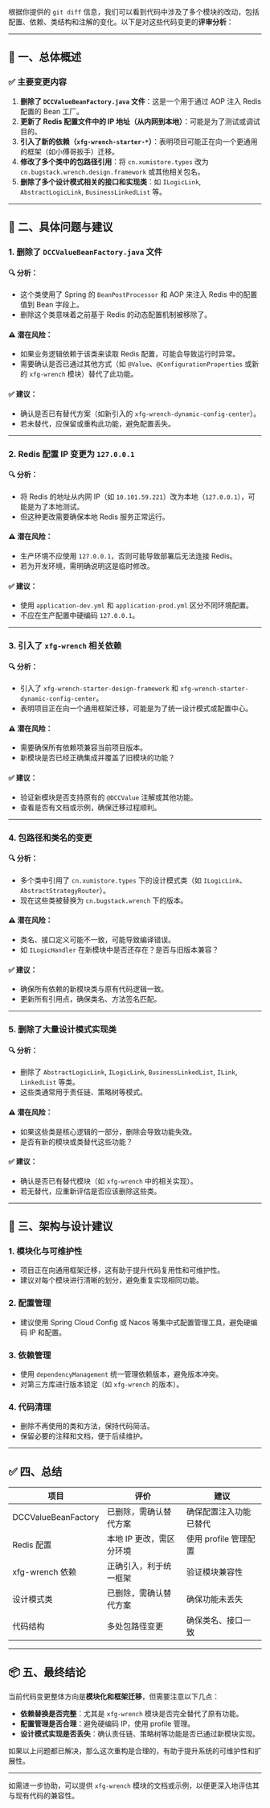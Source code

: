 根据你提供的 `git diff` 信息，我们可以看到代码中涉及了多个模块的改动，包括配置、依赖、类结构和注解的变化。以下是对这些代码变更的**评审分析**：

---

## 📌 一、总体概述

### ✅ **主要变更内容**
1. **删除了 `DCCValueBeanFactory.java` 文件**：这是一个用于通过 AOP 注入 Redis 配置的 Bean 工厂。
2. **更新了 Redis 配置文件中的 IP 地址（从内网到本地）**：可能是为了测试或调试目的。
3. **引入了新的依赖（`xfg-wrench-starter-*`）**：表明项目可能正在向一个更通用的框架（如小傅哥扳手）迁移。
4. **修改了多个类中的包路径引用**：将 `cn.xumistore.types` 改为 `cn.bugstack.wrench.design.framework` 或其他相关包名。
5. **删除了多个设计模式相关的接口和实现类**：如 `ILogicLink`, `AbstractLogicLink`, `BusinessLinkedList` 等。

---

## 🧠 二、具体问题与建议

### 1. **删除了 `DCCValueBeanFactory.java` 文件**

#### 🔍 分析：
- 这个类使用了 Spring 的 `BeanPostProcessor` 和 AOP 来注入 Redis 中的配置值到 Bean 字段上。
- 删除这个类意味着之前基于 Redis 的动态配置机制被移除了。

#### ⚠️ 潜在风险：
- 如果业务逻辑依赖于该类来读取 Redis 配置，可能会导致运行时异常。
- 需要确认是否已通过其他方式（如 `@Value`、`@ConfigurationProperties` 或新的 `xfg-wrench` 模块）替代了此功能。

#### ✅ 建议：
- 确认是否已有替代方案（如新引入的 `xfg-wrench-dynamic-config-center`）。
- 若未替代，应保留或重构此功能，避免配置丢失。

---

### 2. **Redis 配置 IP 变更为 `127.0.0.1`**

#### 🔍 分析：
- 将 Redis 的地址从内网 IP（如 `10.101.59.221`）改为本地（`127.0.0.1`），可能是为了本地测试。
- 但这种更改需要确保本地 Redis 服务正常运行。

#### ⚠️ 潜在风险：
- 生产环境不应使用 `127.0.0.1`，否则可能导致部署后无法连接 Redis。
- 若为开发环境，需明确说明这是临时修改。

#### ✅ 建议：
- 使用 `application-dev.yml` 和 `application-prod.yml` 区分不同环境配置。
- 不应在生产配置中硬编码 `127.0.0.1`。

---

### 3. **引入了 `xfg-wrench` 相关依赖**

#### 🔍 分析：
- 引入了 `xfg-wrench-starter-design-framework` 和 `xfg-wrench-starter-dynamic-config-center`。
- 表明项目正在向一个通用框架迁移，可能是为了统一设计模式或配置中心。

#### ⚠️ 潜在风险：
- 需要确保所有依赖项兼容当前项目版本。
- 新模块是否已经正确集成并覆盖了旧模块的功能？

#### ✅ 建议：
- 验证新模块是否支持原有的 `@DCCValue` 注解或其他功能。
- 查看是否有文档或示例，确保迁移过程顺利。

---

### 4. **包路径和类名的变更**

#### 🔍 分析：
- 多个类中引用了 `cn.xumistore.types` 下的设计模式类（如 `ILogicLink`、`AbstractStrategyRouter`）。
- 现在这些类被替换为 `cn.bugstack.wrench` 下的版本。

#### ⚠️ 潜在风险：
- 类名、接口定义可能不一致，可能导致编译错误。
- 如 `ILogicHandler` 在新模块中是否还存在？是否与旧版本兼容？

#### ✅ 建议：
- 确保所有依赖的新模块类与原有代码逻辑一致。
- 更新所有引用点，确保类名、方法签名匹配。

---

### 5. **删除了大量设计模式实现类**

#### 🔍 分析：
- 删除了 `AbstractLogicLink`, `ILogicLink`, `BusinessLinkedList`, `ILink`, `LinkedList` 等类。
- 这些类通常用于责任链、策略树等模式。

#### ⚠️ 潜在风险：
- 如果这些类是核心逻辑的一部分，删除会导致功能失效。
- 是否有新的模块或类替代这些功能？

#### ✅ 建议：
- 确认是否已有替代模块（如 `xfg-wrench` 中的相关实现）。
- 若无替代，应重新评估是否应该删除这些类。

---

## 🧩 三、架构与设计建议

### 1. **模块化与可维护性**
- 项目正在向通用框架迁移，这有助于提升代码复用性和可维护性。
- 建议对每个模块进行清晰的划分，避免重复实现相同功能。

### 2. **配置管理**
- 建议使用 Spring Cloud Config 或 Nacos 等集中式配置管理工具，避免硬编码 IP 和配置。

### 3. **依赖管理**
- 使用 `dependencyManagement` 统一管理依赖版本，避免版本冲突。
- 对第三方库进行版本锁定（如 `xfg-wrench` 的版本）。

### 4. **代码清理**
- 删除不再使用的类和方法，保持代码简洁。
- 保留必要的注释和文档，便于后续维护。

---

## ✅ 四、总结

| 项目 | 评价 | 建议 |
|------|------|------|
| DCCValueBeanFactory | 已删除，需确认替代方案 | 确保配置注入功能已替代 |
| Redis 配置 | 本地 IP 更改，需区分环境 | 使用 profile 管理配置 |
| xfg-wrench 依赖 | 正确引入，利于统一框架 | 验证模块兼容性 |
| 设计模式类 | 已删除，需确认替代方案 | 确保功能未丢失 |
| 代码结构 | 多处包路径变更 | 确保类名、接口一致 |

---

## 📦 五、最终结论

当前代码变更整体方向是**模块化和框架迁移**，但需要注意以下几点：

- **依赖替换是否完整**：尤其是 `xfg-wrench` 模块是否完全替代了原有功能。
- **配置管理是否合理**：避免硬编码 IP，使用 profile 管理。
- **设计模式实现是否丢失**：确认责任链、策略树等功能是否已通过新模块实现。

如果以上问题都已解决，那么这次重构是合理的，有助于提升系统的可维护性和扩展性。

---

如需进一步协助，可以提供 `xfg-wrench` 模块的文档或示例，以便更深入地评估其与现有代码的兼容性。